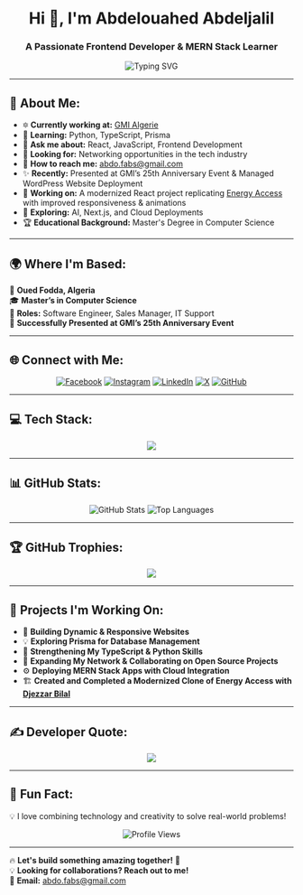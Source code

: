 <h1 align="center">Hi 👋, I'm Abdelouahed Abdeljalil</h1>
<h3 align="center">A Passionate Frontend Developer & MERN Stack Learner</h3>

<p align="center">
  <img src="https://readme-typing-svg.herokuapp.com?font=Fira+Code&weight=600&size=22&pause=1000&color=0CF74F&center=true&vCenter=true&width=700&lines=Frontend+Developer+|+MERN+Stack+Enthusiast;Passionate+about+Building+Scalable+Web+Apps;Open+to+Collaboration+%26+Networking" alt="Typing SVG" />
</p>

---

## 🚀 About Me:
- 🔯 **Currently working at:** [GMI Algerie](https://gmi-groupe.com/)
- 🌱 **Learning:** Python, TypeScript, Prisma
- 💬 **Ask me about:** React, JavaScript, Frontend Development
- 🤝 **Looking for:** Networking opportunities in the tech industry
- 📩 **How to reach me:** abdo.fabs@gmail.com
- ✨ **Recently:** Presented at GMI’s 25th Anniversary Event & Managed WordPress Website Deployment
- 🌟 **Working on:** A modernized React project replicating [Energy Access](https://www.energy-access.fr/) with improved responsiveness & animations
- 🚀 **Exploring:** AI, Next.js, and Cloud Deployments
- 🏆 **Educational Background:** Master's Degree in Computer Science

---

## 🌍 Where I'm Based:
📍 **Oued Fodda, Algeria**  
🎓 **Master’s in Computer Science**  
🏢 **Roles:** Software Engineer, Sales Manager, IT Support  
🎤 **Successfully Presented at GMI’s 25th Anniversary Event**  

---

## 🌐 Connect with Me:
<p align="center">
  <a href="https://facebook.com/profile.php?id=100069856617270" target="_blank"><img src="https://img.shields.io/badge/Facebook-%231877F2.svg?style=for-the-badge&logo=facebook&logoColor=white" alt="Facebook"></a>
  <a href="https://instagram.com/abdeljalilabdelouahed" target="_blank"><img src="https://img.shields.io/badge/Instagram-%23E4405F.svg?style=for-the-badge&logo=instagram&logoColor=white" alt="Instagram"></a>
  <a href="https://linkedin.com/in/abdelouahed-abdeldjalil-a133a919a" target="_blank"><img src="https://img.shields.io/badge/LinkedIn-%230077B5.svg?style=for-the-badge&logo=linkedin&logoColor=white" alt="LinkedIn"></a>
  <a href="https://x.com/@fabscanon" target="_blank"><img src="https://img.shields.io/badge/X-%23121011.svg?style=for-the-badge&logo=x&logoColor=white" alt="X"></a>
  <a href="https://github.com/DjezzarBilal" target="_blank"><img src="https://img.shields.io/badge/GitHub-%23121011.svg?style=for-the-badge&logo=github&logoColor=white" alt="GitHub"></a>
</p>

---

## 💻 Tech Stack:
<p align="center">
  <img src="https://skillicons.dev/icons?i=html,css,js,ts,react,nextjs,nodejs,express,mongodb,mysql,php,firebase,redux,tailwind,sass,bootstrap,vercel,git,github,canva,py" />
</p>

---

## 📊 GitHub Stats:
<p align="center">
  <img src="https://github-readme-stats.vercel.app/api?username=abdeldjalilAA&theme=radical&hide_border=false&include_all_commits=true&count_private=true" alt="GitHub Stats" />
  <img src="https://github-readme-stats.vercel.app/api/top-langs/?username=abdeldjalilAA&theme=radical&hide_border=false&layout=compact" alt="Top Languages" />
</p>

---

## 🏆 GitHub Trophies:
<p align="center">
  <img src="https://github-profile-trophy.vercel.app/?username=abdeldjalilAA&theme=radical&no-frame=true&margin-w=4" />
</p>

---

## 🎯 Projects I'm Working On:
- 🚀 **Building Dynamic & Responsive Websites**
- 💡 **Exploring Prisma for Database Management**
- 📌 **Strengthening My TypeScript & Python Skills**
- 💍 **Expanding My Network & Collaborating on Open Source Projects**
- ⚙️ **Deploying MERN Stack Apps with Cloud Integration**
- 🏗 **Created and Completed a Modernized Clone of Energy Access with [Djezzar Bilal](https://github.com/DjezzarBilal)**

---

## ✍️ Developer Quote:
<p align="center">
  <img src="https://quotes-github-readme.vercel.app/api?type=horizontal&theme=radical" />
</p>

---

## 🚀 Fun Fact:
💡 I love combining technology and creativity to solve real-world problems!  

<p align="center">
  <img src="https://visitcount.itsvg.in/api?id=abdeldjalilAA&icon=0&color=0" alt="Profile Views">
</p>

---

🔥 **Let's build something amazing together!** 🚀  
💡 **Looking for collaborations? Reach out to me!**  
📨 **Email:** abdo.fabs@gmail.com
